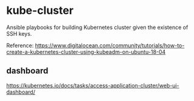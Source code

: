 # kube-cluster
Ansible playbooks for building Kubernetes cluster given the existence of SSH keys.

Reference: https://www.digitalocean.com/community/tutorials/how-to-create-a-kubernetes-cluster-using-kubeadm-on-ubuntu-18-04

## dashboard
https://kubernetes.io/docs/tasks/access-application-cluster/web-ui-dashboard/
